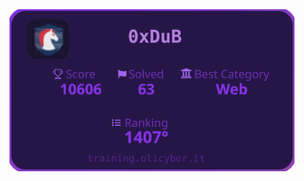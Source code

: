 <div align="center">
  <img src="https://raw.githubusercontent.com/vvvDuB/olicybercard/refs/heads/main/card.svg">
</div>
